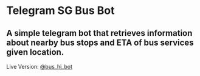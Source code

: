# Telegram SG Bus Bot 
## A simple telegram bot that retrieves information about nearby bus stops and ETA of bus services given location.

Live Version: [@bus_hi_bot](https://telegram.me/bus_hi_bot)





